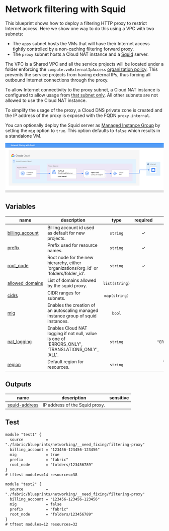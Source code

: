 # Network filtering with Squid

This blueprint shows how to deploy a filtering HTTP proxy to restrict Internet access. Here we show one way to do this using a VPC with two subnets:

- The `apps` subnet hosts the VMs that will have their Internet access tightly controlled by a non-caching filtering forward proxy.
- The `proxy` subnet hosts a Cloud NAT instance and a [Squid](http://www.squid-cache.org/) server.

The VPC is a Shared VPC and all the service projects will be located under a folder enforcing the `compute.vmExternalIpAccess` [organization policy](https://cloud.google.com/resource-manager/docs/organization-policy/org-policy-constraints). This prevents the service projects from having external IPs, thus forcing all outbound Internet connections through the proxy.

To allow Internet connectivity to the proxy subnet, a Cloud NAT instance is configured to allow usage from [that subnet only](https://cloud.google.com/nat/docs/set-up-manage-network-address-translation#specify_subnet_ranges_for_nat). All other subnets are not allowed to use the Cloud NAT instance.

To simplify the usage of the proxy, a Cloud DNS private zone is created and the IP address of the proxy is exposed with the FQDN `proxy.internal`.

You can optionally deploy the Squid server as [Managed Instance Group](https://cloud.google.com/compute/docs/instance-groups) by setting the `mig` option to `true`. This option defaults to `false` which results in a standalone VM.

![High-level diagram](squid.png "High-level diagram")
<!-- BEGIN TFDOC -->

## Variables

| name | description | type | required | default |
|---|---|:---:|:---:|:---:|
| [billing_account](variables.tf#L26) | Billing account id used as default for new projects. | <code>string</code> | ✓ |  |
| [prefix](variables.tf#L52) | Prefix used for resource names. | <code>string</code> | ✓ |  |
| [root_node](variables.tf#L67) | Root node for the new hierarchy, either 'organizations/org_id' or 'folders/folder_id'. | <code>string</code> | ✓ |  |
| [allowed_domains](variables.tf#L17) | List of domains allowed by the squid proxy. | <code>list&#40;string&#41;</code> |  | <code title="&#91;&#10;  &#34;.google.com&#34;,&#10;  &#34;.github.com&#34;&#10;&#93;">&#91;&#8230;&#93;</code> |
| [cidrs](variables.tf#L31) | CIDR ranges for subnets. | <code>map&#40;string&#41;</code> |  | <code title="&#123;&#10;  apps  &#61; &#34;10.0.0.0&#47;24&#34;&#10;  proxy &#61; &#34;10.0.1.0&#47;28&#34;&#10;&#125;">&#123;&#8230;&#125;</code> |
| [mig](variables.tf#L40) | Enables the creation of an autoscaling managed instance group of squid instances. | <code>bool</code> |  | <code>false</code> |
| [nat_logging](variables.tf#L46) | Enables Cloud NAT logging if not null, value is one of 'ERRORS_ONLY', 'TRANSLATIONS_ONLY', 'ALL'. | <code>string</code> |  | <code>&#34;ERRORS_ONLY&#34;</code> |
| [region](variables.tf#L61) | Default region for resources. | <code>string</code> |  | <code>&#34;europe-west1&#34;</code> |

## Outputs

| name | description | sensitive |
|---|---|:---:|
| [squid-address](outputs.tf#L17) | IP address of the Squid proxy. |  |

<!-- END TFDOC -->

## Test

```hcl
module "test1" {
  source          = "./fabric/blueprints/networking/__need_fixing/filtering-proxy"
  billing_account = "123456-123456-123456"
  mig             = true
  prefix          = "fabric"
  root_node       = "folders/123456789"
}
# tftest modules=14 resources=38
```

```hcl
module "test2" {
  source          = "./fabric/blueprints/networking/__need_fixing/filtering-proxy"
  billing_account = "123456-123456-123456"
  mig             = false
  prefix          = "fabric"
  root_node       = "folders/123456789"
}
# tftest modules=12 resources=32
```
